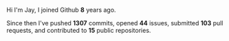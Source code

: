 Hi I'm Jay, I joined Github **8** years ago.

Since then I've pushed **1307** commits, opened **44** issues, submitted **103** pull requests, and contributed to **15** public repositories.
